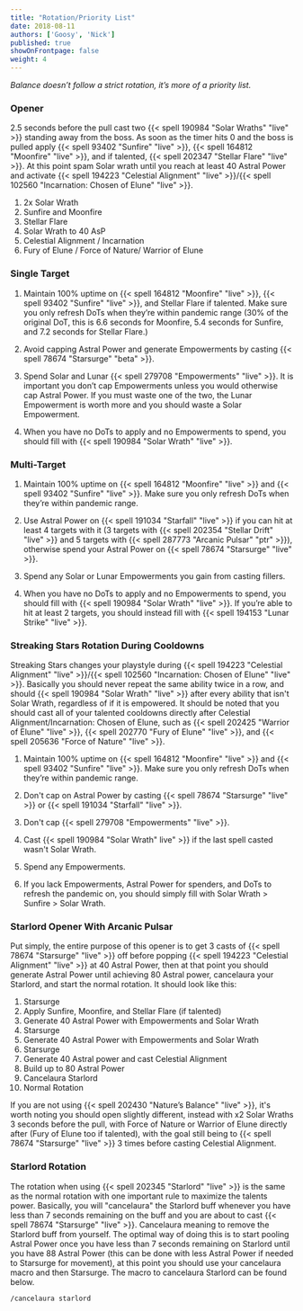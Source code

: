 ```yaml
---
title: "Rotation/Priority List"
date: 2018-08-11
authors: ['Goosy', 'Nick']
published: true
showOnFrontpage: false
weight: 4
---
```


*Balance doesn’t follow a strict rotation, it’s more of a priority list.*

### Opener

2.5 seconds before the pull cast two {{< spell 190984 "Solar Wraths" "live" >}} standing away from the boss. As soon as the timer hits 0 and the boss is pulled apply {{< spell 93402 "Sunfire" "live" >}}, {{< spell 164812 "Moonfire" "live" >}}, and if talented, {{< spell 202347 "Stellar Flare" "live" >}}. At this point spam Solar wrath until you reach at least 40 Astral Power and activate {{< spell 194223 "Celestial Alignment" "live" >}}/{{< spell 102560 "Incarnation: Chosen of Elune" "live" >}}.

1. 2x Solar Wrath
2. Sunfire and Moonfire
3. Stellar Flare
4. Solar Wrath to 40 AsP
5. Celestial Alignment / Incarnation
6. Fury of Elune / Force of Nature/ Warrior of Elune

### Single Target

1. Maintain 100% uptime on {{< spell 164812 "Moonfire" "live" >}}, {{< spell 93402 "Sunfire" "live" >}}, and Stellar Flare if talented. Make sure you only refresh DoTs when they’re within pandemic range (30% of the original DoT, this is 6.6 seconds for Moonfire, 5.4 seconds for Sunfire, and 7.2 seconds for Stellar Flare.)

2. Avoid capping Astral Power and generate Empowerments by casting {{< spell 78674 "Starsurge" "beta" >}}.

3. Spend Solar and Lunar {{< spell 279708 "Empowerments" "live" >}}. It is important you don’t cap Empowerments unless you would otherwise cap Astral Power. If you must waste one of the two, the Lunar Empowerment is worth more and you should waste a Solar Empowerment.

4. When you have no DoTs to apply and no Empowerments to spend, you should fill with {{< spell 190984 "Solar Wrath" "live" >}}.

### Multi-Target

1. Maintain 100% uptime on {{< spell 164812 "Moonfire" "live" >}} and {{< spell 93402 "Sunfire" "live" >}}. Make sure you only refresh DoTs when they’re within pandemic range.

2. Use Astral Power on {{< spell 191034 "Starfall" "live" >}} if you can hit at least 4 targets with it (3 targets with {{< spell 202354 "Stellar Drift" "live" >}} and 5 targets with {{< spell 287773 "Arcanic Pulsar" "ptr" >}}), otherwise spend your Astral Power on {{< spell 78674 "Starsurge" "live" >}}.

3. Spend any Solar or Lunar Empowerments you gain from casting fillers.

4. When you have no DoTs to apply and no Empowerments to spend, you should fill with {{< spell 190984 "Solar Wrath" "live" >}}. If you’re able to hit at least 2 targets, you should instead fill with {{< spell 194153 "Lunar Strike" "live" >}}.

### Streaking Stars Rotation During Cooldowns

Streaking Stars changes your playstyle during {{< spell 194223 "Celestial Alignment" "live" >}}/{{< spell 102560 "Incarnation: Chosen of Elune" "live" >}}. Basically you should never repeat the same ability twice in a row, and should {{< spell 190984 "Solar Wrath" "live" >}} after every ability that isn't Solar Wrath, regardless of if it is empowered. It should be noted that you should cast all of your talented cooldowns directly after Celestial Alignment/Incarnation: Chosen of Elune, such as {{< spell 202425 "Warrior of Elune" "live" >}}, {{< spell 202770 "Fury of Elune" "live" >}}, and {{< spell 205636 "Force of Nature" "live" >}}.

1. Maintain 100% uptime on {{< spell 164812 "Moonfire" "live" >}} and {{< spell 93402 "Sunfire" "live" >}}. Make sure you only refresh DoTs when they’re within pandemic range.

2. Don't cap on Astral Power by casting {{< spell 78674 "Starsurge" "live" >}} or {{< spell 191034 "Starfall" "live" >}}.

3. Don't cap {{< spell 279708 "Empowerments" "live" >}}.

4. Cast {{< spell 190984 "Solar Wrath" live" >}} if the last spell casted wasn't Solar Wrath.

5. Spend any Empowerments.

6. If you lack Empowerments, Astral Power for spenders, and DoTs to refresh the pandemic on, you should simply fill with Solar Wrath > Sunfire > Solar Wrath.

### Starlord Opener With Arcanic Pulsar

Put simply, the entire purpose of this opener is to get 3 casts of {{< spell 78674 "Starsurge" "live" >}} off before popping {{< spell 194223 "Celestial Alignment" "live" >}} at 40 Astral Power, then at that point you should generate Astral Power until achieving 80 Astral power, cancelaura your Starlord, and start the normal rotation. It should look like this:

1. Starsurge
2. Apply Sunfire, Moonfire, and Stellar Flare (if talented)
3. Generate 40 Astral Power with Empowerments and Solar Wrath
4. Starsurge
5. Generate 40 Astral Power with Empowerments and Solar Wrath
6. Starsurge
7. Generate 40 Astral power and cast Celestial Alignment
8. Build up to 80 Astral Power
9. Cancelaura Starlord
10. Normal Rotation

If you are not using {{< spell 202430 "Nature’s Balance" "live" >}}, it's worth noting you should open slightly different, instead with x2 Solar Wraths 3 seconds before the pull, with Force of Nature or Warrior of Elune directly after (Fury of Elune too if talented), with the goal still being to {{< spell 78674 "Starsurge" "live" >}} 3 times before casting Celestial Alignment.

### Starlord Rotation

The rotation when using {{< spell 202345 "Starlord" "live" >}} is the same as the normal rotation with one important rule to maximize the talents power. Basically, you will "cancelaura" the Starlord buff whenever you have less than 7 seconds remaining on the buff and you are about to cast {{< spell 78674 "Starsurge" "live" >}}. Cancelaura meaning to remove the Starlord buff from yourself. The optimal way of doing this is to start pooling Astral Power once you have less than 7 seconds remaining on Starlord until you have 88 Astral Power (this can be done with less Astral Power if needed to Starsurge for movement), at this point you should use your cancelaura macro and then Starsurge. The macro to cancelaura Starlord can be found below.

```
/cancelaura starlord
```


